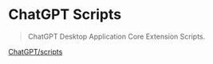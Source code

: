 # ChatGPT Scripts

> ChatGPT Desktop Application Core Extension Scripts.

[ChatGPT/scripts](https://github.com/lencx/ChatGPT/tree/main/scripts)
